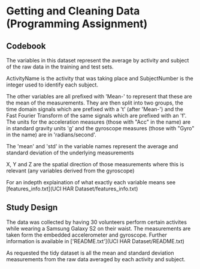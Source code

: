 # Getting and Cleaning Data (Programming Assignment)

## Codebook

The variables in this dataset represent the average by activity and subject of the raw data in the training and test sets. 

ActivityName is the activity that was taking place and SubjectNumber is the integer used to identify each subject.

The other variables are all prefixed with 'Mean-' to represent that these are the mean of the measurements. They are then split into two groups, the time domain signals which are prefixed with a 't' (after 'Mean-') and the Fast Fourier Transform of the same signals which are prefixed with an 'f'. The units for the acceleration measures (those with "Acc" in the name) are in standard gravity units 'g' and the gyroscope measures (those with "Gyro" in the name) are in 'radians/second'.

The 'mean' and 'std' in the variable names represent the average and standard deviation of the underlying measurements

X, Y and Z are the spatial direction of those measurements where this is relevant (any variables derived from the gyroscope)

For an indepth explaination of what exactly each variable means see [features_info.txt](UCI HAR Dataset/features_info.txt)

## Study Design

The data was collected by having 30 volunteers perform certain activites while wearing a Samsung Galaxy S2 on their waist. The measurements are taken form the embedded accelerometer and gyroscope. Further information is available in ['README.txt'](UCI HAR Dataset/README.txt)

As requested the tidy dataset is all the mean and standard deviation measurements from the raw data averaged by each activity and subject. 
